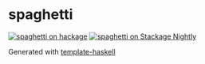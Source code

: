 # spaghetti
[![spaghetti on hackage](https://img.shields.io/hackage/v/spaghetti)](http://hackage.haskell.org/package/spaghetti)
[![spaghetti on Stackage Nightly](https://stackage.org/package/spaghetti/badge/nightly)](https://stackage.org/nightly/package/spaghetti)

Generated with [template-haskell](https://github.com/jonascarpay/template-haskell)
